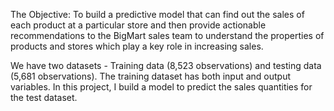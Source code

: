 The Objective: To build a predictive model that can find out the sales of each product at a particular store and then provide actionable recommendations to the BigMart sales team to understand the properties of products and stores which play a key role in increasing sales.

We have two datasets - Training data (8,523 observations) and testing data (5,681 observations). The training dataset has both input and output variables. In this project, I build a model to predict the sales quantities for the test dataset.
